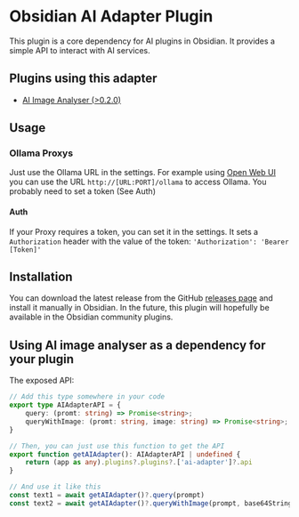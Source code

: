 # Obsidian AI Adapter Plugin

This plugin is a core dependency for AI plugins in Obsidian. It provides a simple API to interact with AI services.

## Plugins using this adapter

- [AI Image Analyser (>0.2.0)](https://github.com/Swaggeroo/obsidian-ai-image-analyzer)

## Usage
### Ollama Proxys
Just use the Ollama URL in the settings. For example using [Open Web UI](https://docs.openwebui.com/) you can use the URL `http://[URL:PORT]/ollama` to access Ollama. You probably need to set a token (See Auth)

#### Auth
If your Proxy requires a token, you can set it in the settings.
It sets a `Authorization` header with the value of the token: `'Authorization': 'Bearer [Token]'`

## Installation
You can download the latest release from the GitHub [releases page](https://github.com/swaggeroo/obsidian-ai-adapter/releases) and install it manually in Obsidian.
In the future, this plugin will hopefully be available in the Obsidian community plugins.

## Using AI image analyser as a dependency for your plugin
The exposed API:
```typescript
// Add this type somewhere in your code
export type AIAdapterAPI = {
	query: (promt: string) => Promise<string>;
	queryWithImage: (promt: string, image: string) => Promise<string>;
}

// Then, you can just use this function to get the API
export function getAIAdapter(): AIAdapterAPI | undefined {
	return (app as any).plugins?.plugins?.['ai-adapter']?.api
}

// And use it like this
const text1 = await getAIAdapter()?.query(prompt)
const text2 = await getAIAdapter()?.queryWithImage(prompt, base64String)
```
